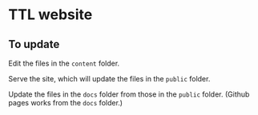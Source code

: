 # TTL website

## To update

Edit the files in the `content` folder.

Serve the site, which will update the files in the `public` folder.

Update the files in the `docs` folder from those in the `public` folder. (Github pages works from the `docs` folder.)